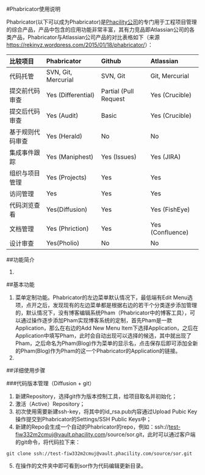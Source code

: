 
#Phabricator使用说明

Phabricator(以下可以成为Phabricator)是[Phacility公司](https://www.phacility.com/)的专门用于工程项目管理的综合产品，产品中包含的应用功能非常丰富，其有力竞品即Atlassian公司的各类产品，Phabricator与Atlassian公司产品的对比表格如下（来源<https://rekinyz.wordpress.com/2015/01/18/phabricator/>）：

| 比较项目       | Phabricator  | Github |  Atlassian| 
|:------------- |:-------------| :-------------| :-------------|
| 代码托管 | SVN, Git, Mercurial|SVN, Git|Git, Mercurial
| 提交前代码审查| Yes (Differential)|Partial (Pull Request|Yes (Crucible)|
| 提交后代码审查 | Yes (Audit)|	Basic |Yes (Crucible)|
|基于规则代码审查| Yes (Herald)|	No|No|
|集成事件跟踪|Yes (Maniphest)|Yes (Issues)|Yes (JIRA)|
|组织与项目管理|Yes (Projects)|Yes	|Yes|
|访问管理|Yes|Yes|Yes|
|代码浏览查看|Yes(Diffusion)|Yes|Yes (FishEye)|
|文档管理|Yes (Phriction)|Yes|Yes (Confluence)|
|设计审查|Yes(Pholio)|No|No|




##功能简介


1. 

##基本功能

1. 菜单定制功能。Phabricator的左边菜单默认情况下，最低端有Edit Menu选项，点开之后，发现现有的左边菜单都是根据右边的若干个分类逐步添加管理的，默认情况下，没有博客编辑系统Pham（Phabricator中的博客工具），可以通过操作逐步添加Pham实现博客系统的定制，首先Pham是一款Application，那么在右边的Add New Menu Item下选择Application，之后在Application中填写Pham，此时会自动出现可以选择的候选，其中就出现了Pham，之后命名为Pham(Blog)作为菜单的显示名，点击保存后即可添加全新的Pham(Blog)作为Pham的这一个Phabricator的Application的链接。
2. 


##详细使用步骤


###代码版本管理（Diffusion + git）


1. 新建Repository，选择git作为版本控制工具，给项目取名并初始化；
2. 激活（Active）Repository；
3. 初次使用需要新建ssh-key，将其中的id_rsa.pub内容通过Upload Pubic Key操作提交到Phabricator的Settings/SSH Public Keys中；
4. 新建的Repo会生成一个自动的Phabricator的repo，例如：ssh://test-fiw332m2cmuj@vault.phacility.com/source/sor.git，此时可以通过客户端的git命令，将代码拉下来：

```
git clone ssh://test-fiw332m2cmuj@vault.phacility.com/source/sor.git
```

5. 在操作的文件夹中即可看到sor作为代码编辑更新目录。








